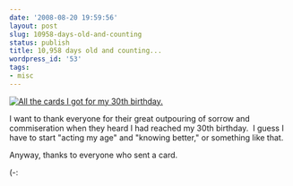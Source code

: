 ```yaml
---
date: '2008-08-20 19:59:56'
layout: post
slug: 10958-days-old-and-counting
status: publish
title: 10,958 days old and counting...
wordpress_id: '53'
tags:
- misc
---
```


<a href="http://www.flickr.com/photos/19501186@N00/2783154312/"><img src="http://farm4.static.flickr.com/3030/2783154312_fef7f9374d.jpg" border="0" alt="All the cards I got for my 30th birthday." /></a>

I want to thank everyone for their great outpouring of sorrow and commiseration when they heard I had reached my 30th birthday.  I guess I have to start "acting my age" and "knowing better," or something like that.

Anyway, thanks to everyone who sent a card.

(-:
